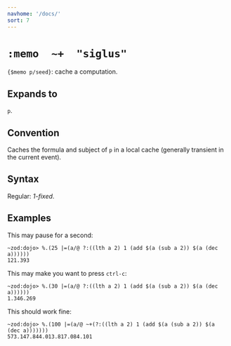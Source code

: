 ```yaml
---
navhome: '/docs/'
sort: 7
---
```


# `:memo  ~+  "siglus"`

`{$memo p/seed}`: cache a computation.

## Expands to

`p`.

## Convention

Caches the formula and subject of `p` in a local cache (generally transient in
the current event).

## Syntax

Regular: *1-fixed*.

## Examples

This may pause for a second:

    ~zod:dojo> %.(25 |=(a/@ ?:((lth a 2) 1 (add $(a (sub a 2)) $(a (dec a))))))
    121.393

This may make you want to press `ctrl-c`:

    ~zod:dojo> %.(30 |=(a/@ ?:((lth a 2) 1 (add $(a (sub a 2)) $(a (dec a))))))
    1.346.269

This should work fine:

    ~zod:dojo> %.(100 |=(a/@ ~+(?:((lth a 2) 1 (add $(a (sub a 2)) $(a (dec a)))))))
    573.147.844.013.817.084.101
